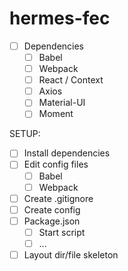 # hermes-fec

  - [ ] Dependencies
    - [ ] Babel
    - [ ] Webpack
    - [ ] React / Context
    - [ ] Axios
    - [ ] Material-UI
    - [ ] Moment

  SETUP:
  - [ ] Install dependencies
  - [ ] Edit config files
    - [ ] Babel
    - [ ] Webpack
  - [ ] Create .gitignore
  - [ ] Create config
  - [ ] Package.json
    - [ ] Start script
    - [ ] ...
  - [ ] Layout dir/file skeleton